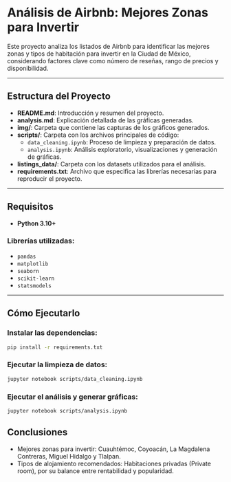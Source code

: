 # Análisis de Airbnb: Mejores Zonas para Invertir

Este proyecto analiza los listados de Airbnb para identificar las mejores zonas y tipos de habitación para invertir en la Ciudad de México, considerando factores clave como número de reseñas, rango de precios y disponibilidad.

---

## Estructura del Proyecto
- **README.md**: Introducción y resumen del proyecto.
- **analysis.md**: Explicación detallada de las gráficas generadas.
- **img/**: Carpeta que contiene las capturas de los gráficos generados.
- **scripts/**: Carpeta con los archivos principales de código:
  - `data_cleaning.ipynb`: Proceso de limpieza y preparación de datos.  
  - `analysis.ipynb`: Análisis exploratorio, visualizaciones y generación de gráficas.
- **listings_data/**: Carpeta con los datasets utilizados para el análisis.
- **requirements.txt**: Archivo que especifica las librerías necesarias para reproducir el proyecto.

---

## Requisitos
- **Python 3.10+**

### Librerías utilizadas:
- `pandas`
- `matplotlib`
- `seaborn`
- `scikit-learn`
- `statsmodels`

---

## Cómo Ejecutarlo

### **Instalar las dependencias**:
```bash
pip install -r requirements.txt
```

### **Ejecutar la limpieza de datos**:
```bash
jupyter notebook scripts/data_cleaning.ipynb
```

### **Ejecutar el análisis y generar gráficas**:
```bash
jupyter notebook scripts/analysis.ipynb
```

## Conclusiones
- Mejores zonas para invertir: Cuauhtémoc, Coyoacán, La Magdalena Contreras, Miguel Hidalgo y Tlalpan.
- Tipos de alojamiento recomendados: Habitaciones privadas (Private room), por su balance entre rentabilidad y popularidad.



